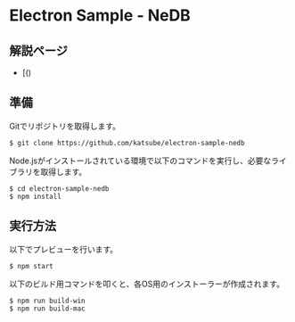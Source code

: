 # Electron Sample - NeDB


## 解説ページ
* [()

## 準備
Gitでリポジトリを取得します。
```shellsession
$ git clone https://github.com/katsube/electron-sample-nedb
```

Node.jsがインストールされている環境で以下のコマンドを実行し、必要なライブラリを取得します。
```shellsession
$ cd electron-sample-nedb
$ npm install
```

## 実行方法
以下でプレビューを行います。
```shellsession
$ npm start
```

以下のビルド用コマンドを叩くと、各OS用のインストーラーが作成されます。
```shellsession
$ npm run build-win
$ npm run build-mac
```
